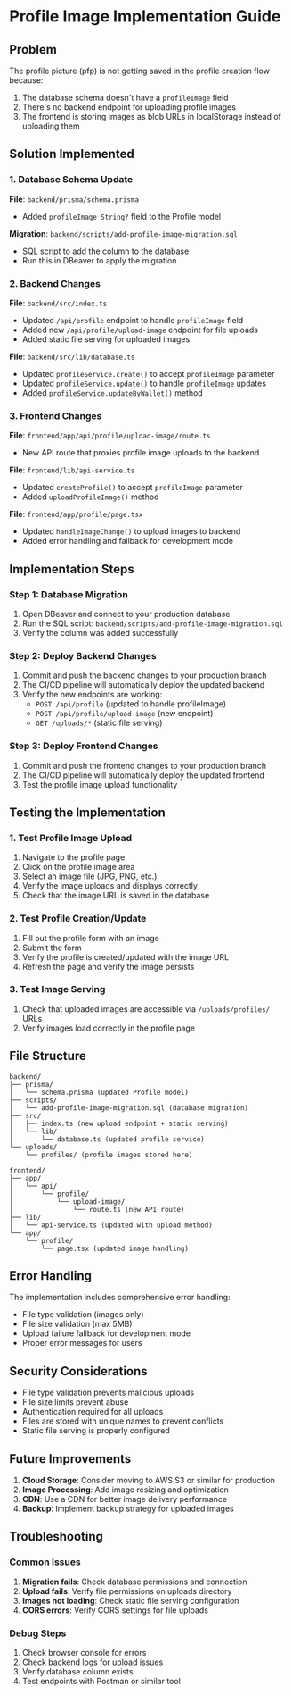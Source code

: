 # Profile Image Implementation Guide

## Problem
The profile picture (pfp) is not getting saved in the profile creation flow because:
1. The database schema doesn't have a `profileImage` field
2. There's no backend endpoint for uploading profile images
3. The frontend is storing images as blob URLs in localStorage instead of uploading them

## Solution Implemented

### 1. Database Schema Update

**File**: `backend/prisma/schema.prisma`
- Added `profileImage String?` field to the Profile model

**Migration**: `backend/scripts/add-profile-image-migration.sql`
- SQL script to add the column to the database
- Run this in DBeaver to apply the migration

### 2. Backend Changes

**File**: `backend/src/index.ts`
- Updated `/api/profile` endpoint to handle `profileImage` field
- Added new `/api/profile/upload-image` endpoint for file uploads
- Added static file serving for uploaded images

**File**: `backend/src/lib/database.ts`
- Updated `profileService.create()` to accept `profileImage` parameter
- Updated `profileService.update()` to handle `profileImage` updates
- Added `profileService.updateByWallet()` method

### 3. Frontend Changes

**File**: `frontend/app/api/profile/upload-image/route.ts`
- New API route that proxies profile image uploads to the backend

**File**: `frontend/lib/api-service.ts`
- Updated `createProfile()` to accept `profileImage` parameter
- Added `uploadProfileImage()` method

**File**: `frontend/app/profile/page.tsx`
- Updated `handleImageChange()` to upload images to backend
- Added error handling and fallback for development mode

## Implementation Steps

### Step 1: Database Migration
1. Open DBeaver and connect to your production database
2. Run the SQL script: `backend/scripts/add-profile-image-migration.sql`
3. Verify the column was added successfully

### Step 2: Deploy Backend Changes
1. Commit and push the backend changes to your production branch
2. The CI/CD pipeline will automatically deploy the updated backend
3. Verify the new endpoints are working:
   - `POST /api/profile` (updated to handle profileImage)
   - `POST /api/profile/upload-image` (new endpoint)
   - `GET /uploads/*` (static file serving)

### Step 3: Deploy Frontend Changes
1. Commit and push the frontend changes to your production branch
2. The CI/CD pipeline will automatically deploy the updated frontend
3. Test the profile image upload functionality

## Testing the Implementation

### 1. Test Profile Image Upload
1. Navigate to the profile page
2. Click on the profile image area
3. Select an image file (JPG, PNG, etc.)
4. Verify the image uploads and displays correctly
5. Check that the image URL is saved in the database

### 2. Test Profile Creation/Update
1. Fill out the profile form with an image
2. Submit the form
3. Verify the profile is created/updated with the image URL
4. Refresh the page and verify the image persists

### 3. Test Image Serving
1. Check that uploaded images are accessible via `/uploads/profiles/` URLs
2. Verify images load correctly in the profile page

## File Structure

```
backend/
├── prisma/
│   └── schema.prisma (updated Profile model)
├── scripts/
│   └── add-profile-image-migration.sql (database migration)
├── src/
│   ├── index.ts (new upload endpoint + static serving)
│   └── lib/
│       └── database.ts (updated profile service)
└── uploads/
    └── profiles/ (profile images stored here)

frontend/
├── app/
│   └── api/
│       └── profile/
│           └── upload-image/
│               └── route.ts (new API route)
├── lib/
│   └── api-service.ts (updated with upload method)
└── app/
    └── profile/
        └── page.tsx (updated image handling)
```

## Error Handling

The implementation includes comprehensive error handling:
- File type validation (images only)
- File size validation (max 5MB)
- Upload failure fallback for development mode
- Proper error messages for users

## Security Considerations

- File type validation prevents malicious uploads
- File size limits prevent abuse
- Authentication required for all uploads
- Files are stored with unique names to prevent conflicts
- Static file serving is properly configured

## Future Improvements

1. **Cloud Storage**: Consider moving to AWS S3 or similar for production
2. **Image Processing**: Add image resizing and optimization
3. **CDN**: Use a CDN for better image delivery performance
4. **Backup**: Implement backup strategy for uploaded images

## Troubleshooting

### Common Issues

1. **Migration fails**: Check database permissions and connection
2. **Upload fails**: Verify file permissions on uploads directory
3. **Images not loading**: Check static file serving configuration
4. **CORS errors**: Verify CORS settings for file uploads

### Debug Steps

1. Check browser console for errors
2. Check backend logs for upload issues
3. Verify database column exists
4. Test endpoints with Postman or similar tool 